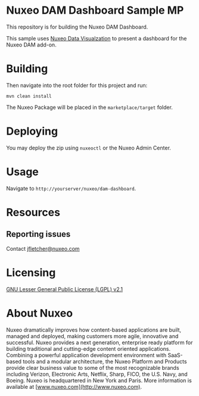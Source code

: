 # Nuxeo DAM Dashboard Sample MP

This repository is for building the Nuxeo DAM Dashboard.

This sample uses [Nuxeo Data Visualzation](https://doc.nuxeo.com/x/WZCRAQ) to present a dashboard for the Nuxeo DAM add-on.

# Building

Then navigate into the root folder for this project and run:

    mvn clean install

The Nuxeo Package will be placed in the `marketplace/target` folder.

# Deploying

You may deploy the zip using `nuxeoctl` or the Nuxeo Admin Center.

# Usage

Navigate to `http://yourserver/nuxeo/dam-dashboard`.

# Resources

## Reporting issues

Contact [jfletcher@nuxeo.com](mailto:jfletcher@nuxeo.com)

# Licensing

[GNU Lesser General Public License (LGPL) v2.1](http://www.gnu.org/licenses/lgpl-2.1.html)

# About Nuxeo

Nuxeo dramatically improves how content-based applications are built, managed and deployed, making customers more agile, innovative and successful. Nuxeo provides a next generation, enterprise ready platform for building traditional and cutting-edge content oriented applications. Combining a powerful application development environment with SaaS-based tools and a modular architecture, the Nuxeo Platform and Products provide clear business value to some of the most recognizable brands including Verizon, Electronic Arts, Netflix, Sharp, FICO, the U.S. Navy, and Boeing. Nuxeo is headquartered in New York and Paris. More information is available at [www.nuxeo.com](http://www.nuxeo.com).